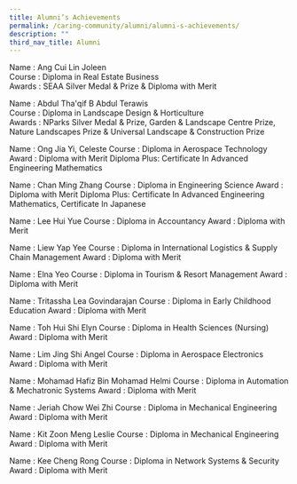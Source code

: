 ```yaml
---
title: Alumni’s Achievements
permalink: /caring-community/alumni/alumni-s-achievements/
description: ""
third_nav_title: Alumni
---
```

Name	: Ang Cui Lin Joleen   
Course	: Diploma in Real Estate Business   
Awards	: SEAA Silver Medal & Prize & Diploma with Merit


Name	: Abdul Tha'qif B Abdul Terawis    
Course	: Diploma in Landscape Design & Horticulture   
Awards	: NParks Silver Medal & Prize, Garden & Landscape Centre Prize, Nature Landscapes Prize & Universal Landscape & Construction Prize  


Name	: Ong Jia Yi, Celeste
Course	: Diploma in Aerospace Technology
Award	: Diploma with Merit
Diploma Plus: Certificate In Advanced Engineering Mathematics


Name	: Chan Ming Zhang
Course	: Diploma in Engineering Science
Award	: Diploma with Merit
Diploma Plus: Certificate In Advanced Engineering Mathematics, Certificate In Japanese


Name	: Lee Hui Yue
Course	: Diploma in Accountancy
Award	: Diploma with Merit


Name	: Liew Yap Yee
Course	: Diploma in International Logistics & Supply Chain Management
Award	: Diploma with Merit


Name	: Elna Yeo
Course	: Diploma in Tourism & Resort Management
Award	: Diploma with Merit


Name	: Tritassha Lea Govindarajan
Course	: Diploma in Early Childhood Education
Award	: Diploma with Merit


Name	: Toh Hui Shi Elyn
Course	: Diploma in Health Sciences (Nursing)
Award	: Diploma with Merit


Name	: Lim Jing Shi Angel
Course	: Diploma in Aerospace Electronics
Award	: Diploma with Merit


Name	: Mohamad Hafiz Bin Mohamad Helmi
Course	: Diploma in Automation & Mechatronic Systems
Award	: Diploma with Merit


Name	: Jeriah Chow Wei Zhi
Course	: Diploma in Mechanical Engineering
Award	: Diploma with Merit


Name	: Kit Zoon Meng Leslie
Course	: Diploma in Mechanical Engineering
Award	: Diploma with Merit


Name	: Kee Cheng Rong
Course	: Diploma in Network Systems & Security
Award	: Diploma with Merit